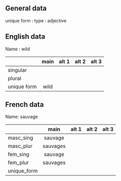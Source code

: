 ## General data

unique form :
type : adjective

## English data

Name : wild

|             | main | alt 1 | alt 2 | alt 3 |
| :---------- | :--: | :---: | :---: | ----- |
| singular    |      |       |       |       |
| plural      |      |       |       |       |
| unique form | wild |       |       |       |

## French data

Name: sauvage

|             |   main   | alt 1 | alt 2 | alt 3 |
| :---------- | :------: | :---: | :---: | :---: |
| masc_sing   | sauvage  |       |       |       |
| masc_plur   | sauvages |       |       |       |
| fem_sing    | sauvage  |       |       |       |
| fem_plur    | sauvages |       |       |       |
| unique_form |          |       |       |       |


